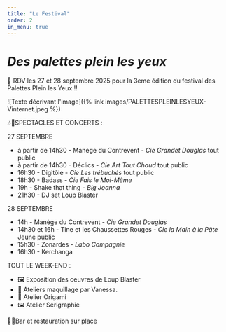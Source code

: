 ```yaml
---
title: "Le Festival"
order: 2
in_menu: true
---
```

# _Des palettes plein les yeux_ 

🤩  RDV les 27 et 28 septembre 2025 pour la 3eme édition du festival des Palettes Plein les Yeux !! 

![Texte décrivant l'image]({% link images/PALETTESPLEINLESYEUX-Vinternet.jpeg %})



🎶🥳SPECTACLES ET CONCERTS :

27 SEPTEMBRE
* à partir de 14h30 - Manège du Contrevent - _Cie Grandet Douglas_
tout public
* à partir de 14h30 - Déclics - _Cie Art Tout Chaud_
tout public
* 16h30 - Digitôle - _Cie Les trébuchés_
tout public
* 18h30 - Badass - _Cie Fais le Moi-Même_
* 19h - Shake that thing - _Big Joanna_
* 21h30 - DJ set Loup Blaster

28 SEPTEMBRE
* 14h - Manège du Contrevent - _Cie Grandet Douglas_
* 14h30 et 16h - Tine et les Chaussettes Rouges - _Cie la Main à la Pâte_
Jeune public
* 15h30 - Zonardes - _Labo Compagnie_
* 16h30 - Kerchanga


TOUT LE WEEK-END :
* 🖼️ Exposition des oeuvres de Loup Blaster 
* 💄 Ateliers maquillage par Vanessa.
* 🐸 Atelier Origami
* 🖼️ Atelier Serigraphie


🍻🍟Bar et restauration sur place 